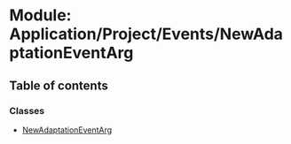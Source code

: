# Module: Application/Project/Events/NewAdaptationEventArg

## Table of contents

### Classes

- [NewAdaptationEventArg](../wiki/Application.Project.Events.NewAdaptationEventArg.NewAdaptationEventArg)
